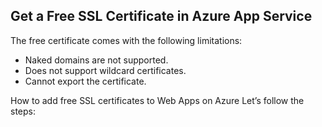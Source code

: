 Get a Free SSL Certificate in Azure App Service
---
The free certificate comes with the following limitations:
-	Naked domains are not supported.
-	Does not support wildcard certificates.
-	Cannot export the certificate.


How to add free SSL certificates to Web Apps on Azure
Let’s follow the steps: 
